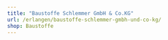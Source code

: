 ```yaml
---
title: "Baustoffe Schlemmer GmbH & Co.KG"
url: /erlangen/baustoffe-schlemmer-gmbh-und-co-kg/
shop: Baustoffe
---
```

